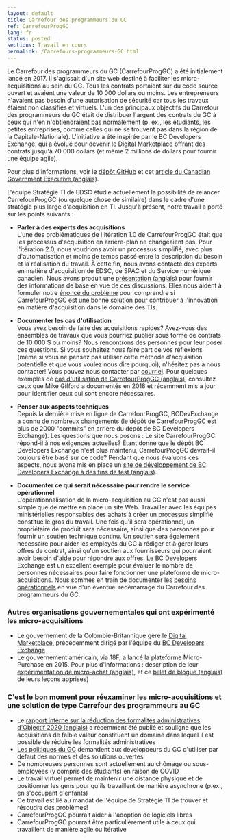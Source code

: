 ```yaml
---
layout: default
title: Carrefour des programmeurs du GC
ref: CarrefourProgGC
lang: fr
status: posted
sections: Travail en cours
permalink: /Carrefours-programmeurs-GC.html
---
```

Le Carrefour des programmeurs du GC (CarrefourProgGC) a été initialement lancé en 2017.
Il s'agissait d'un site web destiné à faciliter les micro-acquisitions au sein du GC.
Tous les contrats portaient sur du code source ouvert et avaient une valeur de 10 000 dollars ou moins.
Les entrepreneurs n'avaient pas besoin d'une autorisation de sécurité car tous les travaux étaient non classifiés et virtuels.
L'un des principaux objectifs du Carrefour des programmeurs du GC était de distribuer l'argent des contrats du GC à ceux qui n'en n'obtiendraient pas normalement (p. ex., les étudiants, les petites entreprises, comme celles qui ne se trouvent pas dans la région de la Capitale-Nationale).
L'initiative a été inspirée par le BC Developers Exchange, qui a évolué pour devenir le [Digital Marketplace](https://digital.gov.bc.ca/marketplace) offrant des contrats jusqu'à 70 000 dollars (et même 2 millions de dollars pour fournir une équipe agile).

Pour plus d'informations, voir le [dépôt GitHub](https://github.com/canada-ca/devex) et cet [article du Canadian Government Executive (anglais)](https://canadiangovernmentexecutive.ca/dig/24_03/28/).

L'équipe Stratégie TI de EDSC étudie actuellement la possibilité de relancer CarrefourProgGC (ou quelque chose de similaire) dans le cadre d'une stratégie plus large d'acquisition en TI.
Jusqu'à présent, notre travail a porté sur les points suivants :

- **Parler à des experts des acquisitions**  
L'une des problématiques de l'itération 1.0 de CarrefourProgGC était que les processus d'acquisition en arrière-plan ne changeaient pas.
Pour l'itération 2.0, nous voudrions avoir un processus simplifié, avec plus d'automatisation et moins de temps passé entre la description du besoin et la réalisation du travail.
À cette fin, nous avons contacté des experts en matière d'acquisition de EDSC, de SPAC et du Service numérique canadien.
Nous avons produit une [présentation (anglais)](https://docs.google.com/presentation/d/1guX117_Cl6vGrfGb8E8En5gLLzjJDLFBxnJR1whDb-w/edit?usp=sharing) pour fournir des informations de base en vue de ces discussions.
Elles nous aident à formuler notre [énoncé du problème](https://docs.google.com/document/d/1dpsXvXY_iHsgJAAPQzrX8gOhm5ttC_JCCGZKvWRWQZk/edit) pour comprendre si CarrefourProgGC est une bonne solution pour contribuer à l'innovation en matière d'acquisition dans le domaine des TIs.

- **Documenter les cas d'utilisation**  
Vous avez besoin de faire des acquisitions rapides? Avez-vous des ensembles de travaux que vous pourriez publier sous forme de contrats de 10 000 $ ou moins? Nous rencontrons des personnes pour leur poser ces questions.
Si vous souhaitez nous faire part de vos réflexions (même si vous ne pensez pas utiliser cette méthode d'acquisition potentielle et que vous voulez nous dire pourquoi), n'hésitez pas à nous contacter!  Vous pouvez nous contacter par [courriel](mailto:EDSC.DGIIT.StrategieTI-ITStrategy.IITB.ESDC@hrsdc-rhdcc.gc.ca).
Pour quelques exemples de [cas d'utilisation de CarrefourProgGC (anglais)](https://github.com/canada-ca/devex/issues?q=is%3Aissue+is%3Aopen+%2410K+project+idea), consultez ceux que Mike Gifford a documentés en 2018 et récemment mis à jour pour identifier ceux qui sont encore nécessaires.

- **Penser aux aspects techniques**  
Depuis la dernière mise en ligne de CarrefourProgGC, BCDevExchange a connu de nombreux changements (le dépôt de CarrefourProgGC est plus de 2000 "commits" en arrière du dépôt de BC Developers Exchange).
Les questions que nous posons :
Le site CarrefourProgGC répond-il à nos exigences actuelles?
Étant donné que le dépôt BC Developers Exchange n'est plus maintenu, CarrefourProgGC devrait-il toujours être basé sur ce code?
Pendant que nous évaluons ces aspects, nous avons mis en place un [site de développement de BC Developers Exchange à des fins de test (anglais)](https://dev.devex.smellems.com).

- **Documenter ce qui serait nécessaire pour rendre le service opérationnel**  
L'opérationnalisation de la micro-acquisition au GC n'est pas aussi simple que de mettre en place un site Web.
Travailler avec les équipes ministérielles responsables des achats à créer un processus simplifié constitue le gros du travail.
Une fois qu'il sera opérationnel, un propriétaire de produit sera nécessaire, ainsi que des personnes pour fournir un soutien technique continu.
Un soutien sera également nécessaire pour aider les employés du GC à rédiger et à gérer leurs offres de contrat, ainsi qu'un soutien aux fournisseurs qui pourraient avoir besoin d'aide pour répondre aux offres.
Le BC Developers Exchange est un excellent exemple pour évaluer le nombre de personnes nécessaires pour faire fonctionner une plateforme de micro-acquisitions.
Nous sommes en train de documenter les [besoins opérationnels](https://docs.google.com/document/d/11CQBSzSRiVCzzoM6_uYrVu8p-CgWEzKkgaq9FLW1Xm4/edit?usp=sharing) en vue d'un éventuel redémarrage du Carrefour des programmeurs du GC.

### Autres organisations gouvernementales qui ont expérimenté les micro-acquisitions

- Le gouvernement de la Colombie-Britannique gère le [Digital Marketplace](https://digital.gov.bc.ca/marketplace), précédemment dirigé par l'équipe du [BC Developers Exchange](https://bcdevexchange.org)
- Le gouvernement américain, via 18F, a lancé la plateforme Micro-Purchase en 2015.
Pour plus d'informations : description de leur [expérimentation de micro-achat (anglais)](https://18f.gsa.gov/2015/10/13/open-source-micropurchasing/), et ce [billet de blogue (anglais)](https://18f.gsa.gov/2016/01/15/micro-purchase-auctions-round-2-what-we-learned/) de leurs leçons apprises)

### C'est le bon moment pour réexaminer les micro-acquisitions et une solution de type Carrefour des programmeurs au GC

- Le [rapport interne sur la réduction des formalités administratives d'Objectif 2020 (anglais)](https://internal-red-tape-reduction-report.github.io) a récemment été publié et souligne que les acquisitions de faible valeur constituent un domaine dans lequel il est possible de réduire les formalités administratives
- [Les politiques du GC](https://www.tbs-sct.gc.ca/pol/doc-fra.aspx?id=32602#claA.2.3.8) demandent aux développeurs du GC d'utiliser par défaut des normes et des solutions ouvertes
- De nombreuses personnes sont actuellement au chômage ou sous-employées (y compris des étudiants) en raison de COVID
- Le travail virtuel permet de maintenir une distance physique et de positionner les gens pour qu'ils travaillent de manière asynchrone (p.ex., en s'occupant d'enfants)
- Ce travail est lié au mandat de l'équipe de Stratégie TI de trouver et résoudre des problèmes!
- CarrefourProgGC pourrait aider à l'adoption de logiciels libres
- CarrefourProgGC pourrait être particulièrement utile à ceux qui travaillent de manière agile ou itérative
